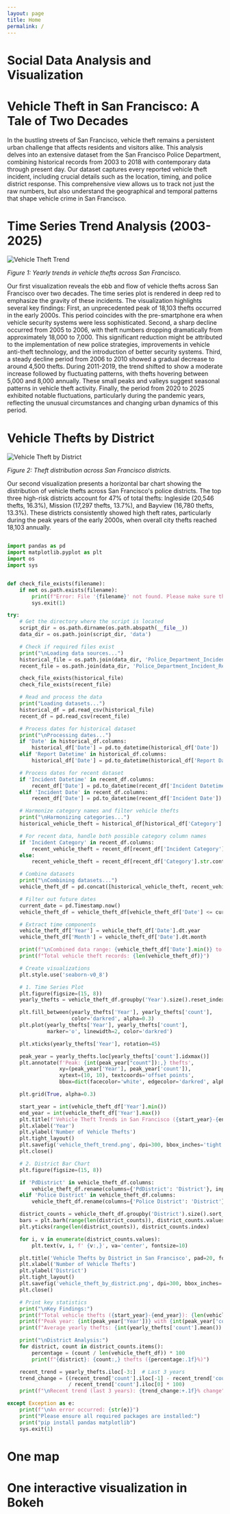 ```yaml
---
layout: page
title: Home
permalink: /
---
```


# Social Data Analysis and Visualization 




# **Vehicle Theft in San Francisco: A Tale of Two Decades**

In the bustling streets of San Francisco, vehicle theft remains a persistent urban challenge that affects residents and visitors alike. This analysis delves into an extensive dataset from the San Francisco Police Department, combining historical records from 2003 to 2018 with contemporary data through present day.
Our dataset captures every reported vehicle theft incident, including crucial details such as the location, timing, and police district response. This comprehensive view allows us to track not just the raw numbers, but also understand the geographical and temporal patterns that shape vehicle crime in San Francisco.

# Time Series Trend Analysis (2003-2025)

![Vehicle Theft Trend](/vehicle_theft_trend.png)

*Figure 1: Yearly trends in vehicle thefts across San Francisco.*

Our first visualization reveals the ebb and flow of vehicle thefts across San Francisco over two decades. The time series plot is rendered in deep red to emphasize the gravity of these incidents.
The visualization highlights several key findings: First, an unprecedented peak of 18,103 thefts occurred in the early 2000s. This period coincides with the pre-smartphone era when vehicle security systems were less sophisticated. Second, a sharp decline occurred from 2005 to 2006, with theft numbers dropping dramatically from approximately 18,000 to 7,000. This significant reduction might be attributed to the implementation of new police strategies, improvements in vehicle anti-theft technology, and the introduction of better security systems.
Third, a steady decline period from 2006 to 2010 showed a gradual decrease to around 4,500 thefts. During 2011-2019, the trend shifted to show a moderate increase followed by fluctuating patterns, with thefts hovering between 5,000 and 8,000 annually. These small peaks and valleys suggest seasonal patterns in vehicle theft activity. Finally, the period from 2020 to 2025 exhibited notable fluctuations, particularly during the pandemic years, reflecting the unusual circumstances and changing urban dynamics of this period.


# Vehicle Thefts by District

![Vehicle Theft by District](/vehicle_theft_by_district.png)

*Figure 2: Theft distribution across San Francisco districts.*

Our second visualization presents a horizontal bar chart showing the distribution of vehicle thefts across San Francisco's police districts. The top three high-risk districts account for 47% of total thefts: Ingleside (20,546 thefts, 16.3%), Mission (17,297 thefts, 13.7%), and Bayview (16,780 thefts, 13.3%). These districts consistently showed high theft rates, particularly during the peak years of the early 2000s, when overall city thefts reached 18,103 annually.



```python

import pandas as pd
import matplotlib.pyplot as plt
import os
import sys


def check_file_exists(filename):
    if not os.path.exists(filename):
        print(f"Error: File '{filename}' not found. Please make sure the file exists in the docs/data directory.")
        sys.exit(1)

try:
    # Get the directory where the script is located
    script_dir = os.path.dirname(os.path.abspath(__file__))
    data_dir = os.path.join(script_dir, 'data')

    # Check if required files exist
    print("\nLoading data sources...")
    historical_file = os.path.join(data_dir, 'Police_Department_Incident_Reports__Historical_2003_to_May_2018_20250325.csv')
    recent_file = os.path.join(data_dir, 'Police_Department_Incident_Reports__2018_to_Present_20250325.csv')

    check_file_exists(historical_file)
    check_file_exists(recent_file)

    # Read and process the data
    print("Loading datasets...")
    historical_df = pd.read_csv(historical_file)
    recent_df = pd.read_csv(recent_file)

    # Process dates for historical dataset
    print("\nProcessing dates...")
    if 'Date' in historical_df.columns:
        historical_df['Date'] = pd.to_datetime(historical_df['Date'])
    elif 'Report Datetime' in historical_df.columns:
        historical_df['Date'] = pd.to_datetime(historical_df['Report Datetime'])

    # Process dates for recent dataset
    if 'Incident Datetime' in recent_df.columns:
        recent_df['Date'] = pd.to_datetime(recent_df['Incident Datetime'])
    elif 'Incident Date' in recent_df.columns:
        recent_df['Date'] = pd.to_datetime(recent_df['Incident Date'])

    # Harmonize category names and filter vehicle thefts
    print("\nHarmonizing categories...")
    historical_vehicle_theft = historical_df[historical_df['Category'] == 'VEHICLE THEFT'].copy()

    # For recent data, handle both possible category column names
    if 'Incident Category' in recent_df.columns:
        recent_vehicle_theft = recent_df[recent_df['Incident Category'].str.contains('Vehicle Theft', case=False, na=False)].copy()
    else:
        recent_vehicle_theft = recent_df[recent_df['Category'].str.contains('Vehicle Theft', case=False, na=False)].copy()

    # Combine datasets
    print("\nCombining datasets...")
    vehicle_theft_df = pd.concat([historical_vehicle_theft, recent_vehicle_theft], ignore_index=True)

    # Filter out future dates
    current_date = pd.Timestamp.now()
    vehicle_theft_df = vehicle_theft_df[vehicle_theft_df['Date'] <= current_date]

    # Extract time components
    vehicle_theft_df['Year'] = vehicle_theft_df['Date'].dt.year
    vehicle_theft_df['Month'] = vehicle_theft_df['Date'].dt.month

    print(f"\nCombined data range: {vehicle_theft_df['Date'].min()} to {vehicle_theft_df['Date'].max()}")
    print(f"Total vehicle theft records: {len(vehicle_theft_df)}")

    # Create visualizations
    plt.style.use('seaborn-v0_8')

    # 1. Time Series Plot
    plt.figure(figsize=(15, 8))
    yearly_thefts = vehicle_theft_df.groupby('Year').size().reset_index(name='count')

    plt.fill_between(yearly_thefts['Year'], yearly_thefts['count'], 
                     color='darkred', alpha=0.3)
    plt.plot(yearly_thefts['Year'], yearly_thefts['count'], 
             marker='o', linewidth=2, color='darkred')

    plt.xticks(yearly_thefts['Year'], rotation=45)

    peak_year = yearly_thefts.loc[yearly_thefts['count'].idxmax()]
    plt.annotate(f'Peak: {int(peak_year["count"]):,} thefts',
                 xy=(peak_year['Year'], peak_year['count']),
                 xytext=(10, 10), textcoords='offset points',
                 bbox=dict(facecolor='white', edgecolor='darkred', alpha=0.7))

    plt.grid(True, alpha=0.3)

    start_year = int(vehicle_theft_df['Year'].min())
    end_year = int(vehicle_theft_df['Year'].max())
    plt.title(f'Vehicle Theft Trends in San Francisco ({start_year}-{end_year})', pad=20, fontsize=14)
    plt.xlabel('Year')
    plt.ylabel('Number of Vehicle Thefts')
    plt.tight_layout()
    plt.savefig('vehicle_theft_trend.png', dpi=300, bbox_inches='tight')
    plt.close()

    # 2. District Bar Chart
    plt.figure(figsize=(15, 8))

    if 'PdDistrict' in vehicle_theft_df.columns:
        vehicle_theft_df.rename(columns={'PdDistrict': 'District'}, inplace=True)
    elif 'Police District' in vehicle_theft_df.columns:
        vehicle_theft_df.rename(columns={'Police District': 'District'}, inplace=True)

    district_counts = vehicle_theft_df.groupby('District').size().sort_values(ascending=True)
    bars = plt.barh(range(len(district_counts)), district_counts.values, color='darkred', alpha=0.7)
    plt.yticks(range(len(district_counts)), district_counts.index)

    for i, v in enumerate(district_counts.values):
        plt.text(v, i, f' {v:,}', va='center', fontsize=10)

    plt.title('Vehicle Thefts by District in San Francisco', pad=20, fontsize=14)
    plt.xlabel('Number of Vehicle Thefts')
    plt.ylabel('District')
    plt.tight_layout()
    plt.savefig('vehicle_theft_by_district.png', dpi=300, bbox_inches='tight')
    plt.close()

    # Print key statistics
    print("\nKey Findings:")
    print(f"Total vehicle thefts ({start_year}-{end_year}): {len(vehicle_theft_df):,}")
    print(f"Peak year: {int(peak_year['Year'])} with {int(peak_year['count']):,} thefts")
    print(f"Average yearly thefts: {int(yearly_thefts['count'].mean()):,}")

    print("\nDistrict Analysis:")
    for district, count in district_counts.items():
        percentage = (count / len(vehicle_theft_df)) * 100
        print(f"{district}: {count:,} thefts ({percentage:.1f}%)")

    recent_trend = yearly_thefts.iloc[-3:]  # Last 3 years
    trend_change = ((recent_trend['count'].iloc[-1] - recent_trend['count'].iloc[0]) 
                    / recent_trend['count'].iloc[0] * 100)
    print(f"\nRecent trend (last 3 years): {trend_change:+.1f}% change")

except Exception as e:
    print(f"\nAn error occurred: {str(e)}")
    print("Please ensure all required packages are installed:")
    print("pip install pandas matplotlib")
    sys.exit(1)

```


# One map



# One interactive visualization in Bokeh

